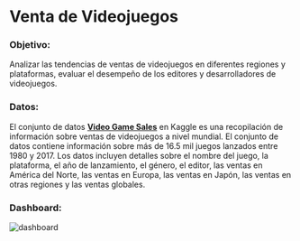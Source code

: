 # **Venta de Videojuegos**  

### **Objetivo:**  
Analizar las tendencias de ventas de videojuegos en diferentes regiones y plataformas, evaluar el desempeño de los editores y desarrolladores de videojuegos.

### **Datos:**  
El conjunto de datos [**Video Game Sales**](https://www.kaggle.com/datasets/gregorut/videogamesales) en Kaggle es una recopilación de información sobre ventas de videojuegos a nivel mundial. El conjunto de datos contiene información sobre más de 16.5 mil juegos lanzados entre 1980 y 2017. Los datos incluyen detalles sobre el nombre del juego, la plataforma, el año de lanzamiento, el género, el editor, las ventas en América del Norte, las ventas en Europa, las ventas en Japón, las ventas en otras regiones y las ventas globales. 

### **Dashboard:**

![dashboard](https://raw.githubusercontent.com/MirandaCR/PowerBI/main/Ventas%20de%20Videojuegos/Imagenes/Dash_Videogames.png)

